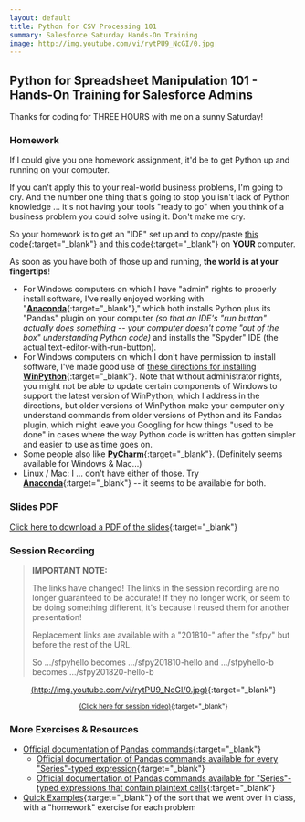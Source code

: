 ```yaml
---
layout: default
title: Python for CSV Processing 101
summary: Salesforce Saturday Hands-On Training
image: http://img.youtube.com/vi/rytPU9_NcGI/0.jpg
---
```


## Python for Spreadsheet Manipulation 101 - Hands-On Training for Salesforce Admins

Thanks for coding for THREE HOURS with me on a sunny Saturday!

### Homework

If I could give you one homework assignment, it'd be to get Python up and running on your computer.

If you can't apply this to your real-world business problems, I'm going to cry.  And the number one thing that's going to stop you isn't lack of Python knowledge ... it's not having your tools "ready to go" when you think of a business problem you could solve using it.  Don't make me cry.

So your homework is to get an "IDE" set up and to copy/paste [this code](https://codebunk.com/b/612238124/){:target="_blank"} and [this code](https://codebunk.com/b/437206634/){:target="_blank"} on **YOUR** computer.

As soon as you have both of those up and running, **the world is at your fingertips**!

* For Windows computers on which I have "admin" rights to properly install software, I've really enjoyed working with "[**Anaconda**](https://www.anaconda.com/download/){:target="_blank"}," which both installs Python plus its "Pandas" plugin on your computer _(so that an IDE's "run button" actually does something -- your computer doesn't come "out of the box" understanding Python code)_ and installs the "Spyder" IDE (the actual text-editor-with-run-button).
* For Windows computers on which I don't have permission to install software, I've made good use of [these directions for installing **WinPython**](https://tinyurl.com/PyPanCsvWinIde){:target="_blank"}.  Note that without administrator rights, you might not be able to update certain components of Windows to support the latest version of WinPython, which I address in the directions, but older versions of WinPython make your computer only understand commands from older versions of Python and its Pandas plugin, which might leave you Googling for how things "used to be done" in cases where the way Python code is written has gotten simpler and easier to use as time goes on.
* Some people also like [**PyCharm**](https://www.jetbrains.com/pycharm/){:target="_blank"}.  (Definitely seems available for Windows & Mac...)
* Linux / Mac:  I ... don't have either of those.  Try [**Anaconda**](https://www.anaconda.com/download/){:target="_blank"} -- it seems to be available for both.

### Slides PDF

[Click here to download a PDF of the slides](){:target="_blank"}

### Session Recording

> **IMPORTANT NOTE:**
> 
> The links have changed!  The links in the session recording are no longer guaranteed to be accurate!  If they no longer work, or seem to be doing something different, it's because I reused them for another presentation!
> 
> Replacement links are available with a "201810-" after the "sfpy" but before the rest of the URL.
> 
> So .../sfpyhello becomes .../sfpy201810-hello and .../sfpyhello-b becomes .../sfpy201820-hello-b

<div align="center">
  
[(http://img.youtube.com/vi/rytPU9_NcGI/0.jpg)](https://www.youtube.com/watch?v=rytPU9_NcGI "Python for Spreadsheet Manipulation 101 - video"){:target="_blank"}

<small>[(Click here for session video)](https://www.youtube.com/watch?v=L-oX_A2cXt4 "Python for Spreadsheet Manipulation 101 - video"){:target="_blank"}</small>

</div>

### More Exercises & Resources

* [Official documentation of Pandas commands](https://pandas.pydata.org/pandas-docs/stable/api.html){:target="_blank"}
  * [Official documentation of Pandas commands available for every "Series"-typed expression](https://pandas.pydata.org/pandas-docs/stable/api.html#series){:target="_blank"}
  * [Official documentation of Pandas commands available for "Series"-typed expressions that contain plaintext cells](https://pandas.pydata.org/pandas-docs/stable/api.html#string-handling){:target="_blank"}
* [Quick Examples](quickexamples){:target="_blank"} of the sort that we went over in class, with a "homework" exercise for each problem
